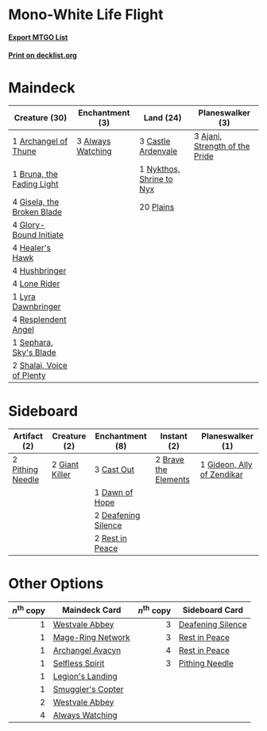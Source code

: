 # Mono-White Life Flight

#### [Export MTGO List](../collection/Mono-White%20Life%20Flight/Mono-White%20Life%20Flight.txt)
#### [Print on decklist.org](http://decklist.org/?deckmain=3%09Ajani,%20Strength%20of%20the%20Pride%0A3%09Always%20Watching%0A1%09Archangel%20of%20Thune%0A1%09Bruna,%20the%20Fading%20Light%0A3%09Castle%20Ardenvale%0A4%09Gisela,%20the%20Broken%20Blade%0A4%09Glory-Bound%20Initiate%0A4%09Healer's%20Hawk%0A4%09Hushbringer%0A4%09Lone%20Rider%0A1%09Lyra%20Dawnbringer%0A1%09Nykthos,%20Shrine%20to%20Nyx%0A20%09Plains%0A4%09Resplendent%20Angel%0A1%09Sephara,%20Sky's%20Blade%0A2%09Shalai,%20Voice%20of%20Plenty&deckside=2%09Brave%20the%20Elements%0A3%09Cast%20Out%0A1%09Dawn%20of%20Hope%0A2%09Deafening%20Silence%0A2%09Giant%20Killer%0A1%09Gideon,%20Ally%20of%20Zendikar%0A2%09Pithing%20Needle%0A2%09Rest%20in%20Peace)
# Maindeck

|                                            Creature (30)                                            |                                      Enchantment (3)                                       |                                             Land (24)                                             |                                            Planeswalker (3)                                             |
|-----------------------------------------------------------------------------------------------------|--------------------------------------------------------------------------------------------|---------------------------------------------------------------------------------------------------|---------------------------------------------------------------------------------------------------------|
|1 [Archangel of Thune](http://gatherer.wizards.com/Pages/Card/Details.aspx?multiverseid=438574)      |3 [Always Watching](http://gatherer.wizards.com/Pages/Card/Details.aspx?multiverseid=456527)|3 [Castle Ardenvale](http://gatherer.wizards.com/Pages/Card/Details.aspx?multiverseid=473200)      |3 [Ajani, Strength of the Pride](http://gatherer.wizards.com/Pages/Card/Details.aspx?multiverseid=466756)|
|1 [Bruna, the Fading Light](http://gatherer.wizards.com/Pages/Card/Details.aspx?multiverseid=414304) |                                                                                            |1 [Nykthos, Shrine to Nyx](http://gatherer.wizards.com/Pages/Card/Details.aspx?multiverseid=373713)|                                                                                                         |
|4 [Gisela, the Broken Blade](http://gatherer.wizards.com/Pages/Card/Details.aspx?multiverseid=414319)|                                                                                            |20 [Plains](http://gatherer.wizards.com/Pages/Card/Details.aspx?multiverseid=439856)               |                                                                                                         |
|4 [Glory-Bound Initiate](http://gatherer.wizards.com/Pages/Card/Details.aspx?multiverseid=426718)    |                                                                                            |                                                                                                   |                                                                                                         |
|4 [Healer's Hawk](http://gatherer.wizards.com/Pages/Card/Details.aspx?multiverseid=452764)           |                                                                                            |                                                                                                   |                                                                                                         |
|4 [Hushbringer](http://gatherer.wizards.com/Pages/Card/Details.aspx?multiverseid=472980)             |                                                                                            |                                                                                                   |                                                                                                         |
|4 [Lone Rider](http://gatherer.wizards.com/Pages/Card/Details.aspx?multiverseid=414324)              |                                                                                            |                                                                                                   |                                                                                                         |
|1 [Lyra Dawnbringer](http://gatherer.wizards.com/Pages/Card/Details.aspx?multiverseid=442914)        |                                                                                            |                                                                                                   |                                                                                                         |
|4 [Resplendent Angel](http://gatherer.wizards.com/Pages/Card/Details.aspx?multiverseid=447170)       |                                                                                            |                                                                                                   |                                                                                                         |
|1 [Sephara, Sky's Blade](http://gatherer.wizards.com/Pages/Card/Details.aspx?multiverseid=466790)    |                                                                                            |                                                                                                   |                                                                                                         |
|2 [Shalai, Voice of Plenty](http://gatherer.wizards.com/Pages/Card/Details.aspx?multiverseid=442923) |                                                                                            |                                                                                                   |                                                                                                         |


# Sideboard

|                                       Artifact (2)                                        |                                      Creature (2)                                       |                                       Enchantment (8)                                        |                                          Instant (2)                                          |                                          Planeswalker (1)                                           |
|-------------------------------------------------------------------------------------------|-----------------------------------------------------------------------------------------|----------------------------------------------------------------------------------------------|-----------------------------------------------------------------------------------------------|-----------------------------------------------------------------------------------------------------|
|2 [Pithing Needle](http://gatherer.wizards.com/Pages/Card/Details.aspx?multiverseid=129526)|2 [Giant Killer](http://gatherer.wizards.com/Pages/Card/Details.aspx?multiverseid=472976)|3 [Cast Out](http://gatherer.wizards.com/Pages/Card/Details.aspx?multiverseid=426710)         |2 [Brave the Elements](http://gatherer.wizards.com/Pages/Card/Details.aspx?multiverseid=389450)|1 [Gideon, Ally of Zendikar](http://gatherer.wizards.com/Pages/Card/Details.aspx?multiverseid=401897)|
|                                                                                           |                                                                                         |1 [Dawn of Hope](http://gatherer.wizards.com/Pages/Card/Details.aspx?multiverseid=452758)     |                                                                                               |                                                                                                     |
|                                                                                           |                                                                                         |2 [Deafening Silence](http://gatherer.wizards.com/Pages/Card/Details.aspx?multiverseid=472972)|                                                                                               |                                                                                                     |
|                                                                                           |                                                                                         |2 [Rest in Peace](http://gatherer.wizards.com/Pages/Card/Details.aspx?multiverseid=442021)    |                                                                                               |                                                                                                     |


# Other Options

|*n*<sup>th</sup> copy|                                       Maindeck Card                                        |*n*<sup>th</sup> copy|                                       Sideboard Card                                       |
|--------------------:|--------------------------------------------------------------------------------------------|--------------------:|--------------------------------------------------------------------------------------------|
|                    1|[Westvale Abbey](http://gatherer.wizards.com/Pages/Card/Details.aspx?multiverseid=410049)   |                    3|[Deafening Silence](http://gatherer.wizards.com/Pages/Card/Details.aspx?multiverseid=472972)|
|                    1|[Mage-Ring Network](http://gatherer.wizards.com/Pages/Card/Details.aspx?multiverseid=398533)|                    3|[Rest in Peace](http://gatherer.wizards.com/Pages/Card/Details.aspx?multiverseid=442021)    |
|                    1|[Archangel Avacyn](http://gatherer.wizards.com/Pages/Card/Details.aspx?multiverseid=409741) |                    4|[Rest in Peace](http://gatherer.wizards.com/Pages/Card/Details.aspx?multiverseid=442021)    |
|                    1|[Selfless Spirit](http://gatherer.wizards.com/Pages/Card/Details.aspx?multiverseid=414332)  |                    3|[Pithing Needle](http://gatherer.wizards.com/Pages/Card/Details.aspx?multiverseid=129526)   |
|                    1|[Legion's Landing](http://gatherer.wizards.com/Pages/Card/Details.aspx?multiverseid=435173) |                     |                                                                                            |
|                    1|[Smuggler's Copter](http://gatherer.wizards.com/Pages/Card/Details.aspx?multiverseid=417808)|                     |                                                                                            |
|                    2|[Westvale Abbey](http://gatherer.wizards.com/Pages/Card/Details.aspx?multiverseid=410049)   |                     |                                                                                            |
|                    4|[Always Watching](http://gatherer.wizards.com/Pages/Card/Details.aspx?multiverseid=456527)  |                     |                                                                                            |


